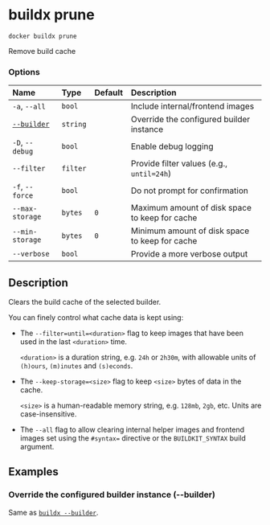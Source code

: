 # buildx prune

```text
docker buildx prune
```

<!---MARKER_GEN_START-->
Remove build cache

### Options

| Name                    | Type     | Default | Description                                    |
|:------------------------|:---------|:--------|:-----------------------------------------------|
| `-a`, `--all`           | `bool`   |         | Include internal/frontend images               |
| [`--builder`](#builder) | `string` |         | Override the configured builder instance       |
| `-D`, `--debug`         | `bool`   |         | Enable debug logging                           |
| `--filter`              | `filter` |         | Provide filter values (e.g., `until=24h`)      |
| `-f`, `--force`         | `bool`   |         | Do not prompt for confirmation                 |
| `--max-storage`         | `bytes`  | `0`     | Maximum amount of disk space to keep for cache |
| `--min-storage`         | `bytes`  | `0`     | Minimum amount of disk space to keep for cache |
| `--verbose`             | `bool`   |         | Provide a more verbose output                  |


<!---MARKER_GEN_END-->

## Description

Clears the build cache of the selected builder.

You can finely control what cache data is kept using:

- The `--filter=until=<duration>` flag to keep images that have been used in
  the last `<duration>` time.

  `<duration>` is a duration string, e.g. `24h` or `2h30m`, with allowable
  units of `(h)ours`, `(m)inutes` and `(s)econds`.

- The `--keep-storage=<size>` flag to keep `<size>` bytes of data in the cache.

  `<size>` is a human-readable memory string, e.g. `128mb`, `2gb`, etc. Units
  are case-insensitive.

- The `--all` flag to allow clearing internal helper images and frontend images
  set using the `#syntax=` directive or the `BUILDKIT_SYNTAX` build argument.

## Examples

### <a name="builder"></a> Override the configured builder instance (--builder)

Same as [`buildx --builder`](buildx.md#builder).
